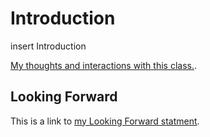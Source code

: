 # Introduction

insert Introduction 

[My thoughts and interactions with this class.](statemend.md). 



## Looking Forward

This is a link to [my Looking Forward statment](lookingforward.html).
